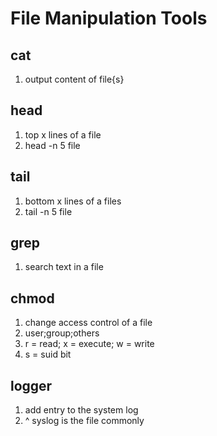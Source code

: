 # File Manipulation Tools

## cat

1. output content of file{s}

## head

1. top x lines of a file
1. head -n 5 file

## tail

1. bottom x lines of a files
1. tail -n 5 file

## grep

1. search text in a file

## chmod

1. change access control of a file
1. user;group;others
1. r = read; x = execute; w = write
1. s = suid bit

## logger

1. add entry to the system log
1. ^ syslog is the file commonly
